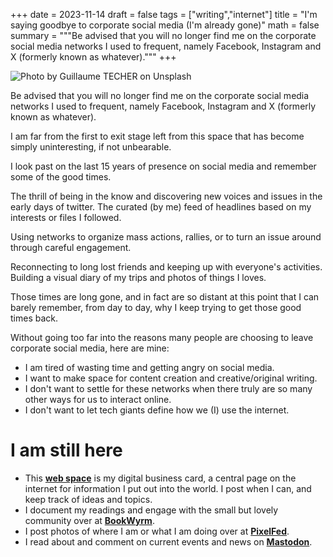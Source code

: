 +++
date = 2023-11-14
draft = false
tags = ["writing","internet"]
title = "I'm saying goodbye to corporate social media (I'm already gone)"
math = false
summary = """Be advised that you will no longer find me on the corporate social media networks I used to frequent, namely Facebook, Instagram and X (formerly known as whatever)."""
+++

![Photo by Guillaume TECHER on Unsplash](/img/sortie.jpg "Photo by Guillaume TECHER on Unsplash")

Be advised that you will no longer find me on the corporate social media networks I used to frequent, namely Facebook, Instagram and X (formerly known as whatever). 

I am far from the first to exit stage left from this space that has become simply uninteresting, if not unbearable.

I look past on the last 15 years of presence on social media and remember some of the good times. 

The thrill of being in the know and discovering new voices and issues in the early days of twitter. The curated (by me) feed of headlines based on my interests or files I followed. 

Using networks to organize mass actions, rallies, or to turn an issue around through careful engagement.

Reconnecting to long lost friends and keeping up with everyone's activities. Building a visual diary of my trips and photos of things I loves. 

Those times are long gone, and in fact are so distant at this point that I can barely remember, from day to day, why I keep trying to get those good times back.

Without going too far into the reasons many people are choosing to leave corporate social media, here are mine:

- I am tired of wasting time and getting angry on social media.
- I want to make space for content creation and creative/original writing.
- I don't want to settle for these networks when there truly are so many other ways for us to interact online.
- I don't want to let tech giants define how we (I) use the internet.

# I am still here
- This [**web space**](https://roxannedubois.ca/) is my digital business card, a central page on the internet for information I put out into the world. I post when I can, and keep track of ideas and topics.
- I document my readings and engage with the small but lovely community over at [**BookWyrm**](https://bookwyrm.social/user/roxdub). 
- I post photos of where I am or what I am doing over at [**PixelFed**](https://pixelfed.social/roxdub).
- I read about and comment on current events and news on [**Mastodon**](https://social.cpress.org/@roxdub).


